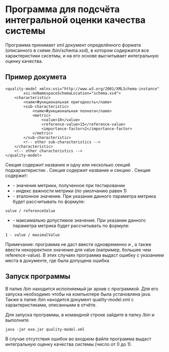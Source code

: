 # Программа для подсчёта интегральной оценки качества системы

Программа принимает xml документ определённого формата (описанного в схеме /bin/schema.xsd), в котором содержатся все характеристики сисетмы, и на его основе высчитывает интегральную оценку качества.

## Пример докумета
```
<quality-model xmlns:xsi="http://www.w3.org/2001/XMLSchema-instance"
        xsi:noNamespaceSchemaLocation="schema.xsd">
    <characteristic>
        <name>Функциональная пригодность</name>
        <sub-characteristic>
            <name>Функциональная полнота</name>
            <metric>
                <value>10</value>
                <reference-value>15</reference-value>
                <importance-factor>2</importance-factor>
            </metric>
        </sub-characteristic>
        <!-- other sub-characteristics -->
    </characteristic>
    <!-- other characteristics -->
</quality-model>
```
Секция <characteristic> содержит название <name> и одну или несколько секций подхарактеристик <sub-characteristic>.
Секция <sub-characteristic> содержит название <name> и секцию <metric>.
Секция <metric> содержит:
 * <value> - значение метрики, полученное при тестировании
 * <importance-factor> - индекс важности метрики (по умолчанию равен 1)
 * <reference-value> - эталонное значение. При указании данного параметра метрика будет рассчитывать по формуле: 
 
 ```value / referenceValue```
 * <maximal-value> - максимально допустимое значение. При указании данного параметра метрика будет рассчитывать по формуле: 
 
 ```1 - value / maximalValue```

Примечание: программа не даст ввести одновременно <reference-value> и <maximal-value>, а также ввести некорректное значение для value (например, большее чем reference-value). В этих случаях программа выдаст ошибку с указанием места в документе, где была допущена ошибка.

## Запуск программы

В папке /bin находится исполняемый jar архив с программой. Для его запуска необходимо чтобы на компьютере была установлена java.
Также в папке /bin находится документ quality-model.xml c характеристиками, описанными в отчёте.

Для запуска программы, в командной строке зайдите в папку /bin и выполните
```
java -jar exe.jar quality-model.xml
```

В случае отсутствия ошибок во входном файле программа выдаст интегральную оценку качества системы (число от 0 до 1).
